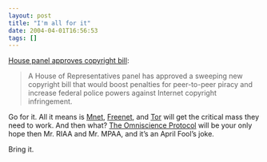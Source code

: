 ```yaml
---
layout: post
title: "I'm all for it"
date: 2004-04-01T16:56:53
tags: []
---
```


<p><a href="http://news.com.com/2100-1028-5182898.html">House panel approves copyright bill</a>:</p>

<blockquote>
<p>A House of Representatives panel has approved a sweeping new copyright bill that would boost penalties for peer-to-peer piracy and increase federal police powers against Internet copyright infringement.</p>
</blockquote>

<p>Go for it. All it means is <a href="http://mnet.sf.net/">Mnet</a>, <a href="http://freenetproject.org">Freenet</a>, and <a href="http://www.freehaven.net/tor/">Tor</a> will get the critical mass they need to work. And then what? <a href="ftp://ftp.rfc-editor.org/in-notes/rfc3751.txt">The Omniscience Protocol</a> will be your only hope then Mr. <span class="caps">RIAA</span> and Mr. <span class="caps">MPAA</span>, and it&#8217;s an April Fool&#8217;s joke.</p>

<p>Bring it.</p>

